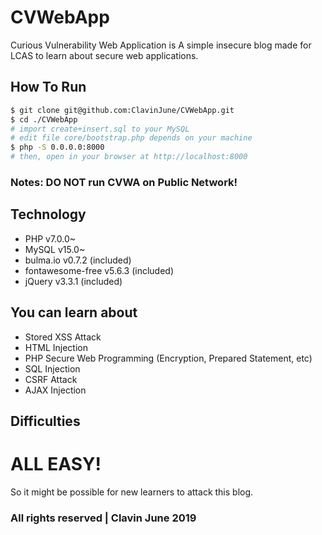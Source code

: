 # CVWebApp
Curious Vulnerability Web Application is A simple insecure blog made for LCAS to learn about secure web applications.

## How To Run
``` sh
$ git clone git@github.com:ClavinJune/CVWebApp.git
$ cd ./CVWebApp
# import create+insert.sql to your MySQL
# edit file core/bootstrap.php depends on your machine
$ php -S 0.0.0.0:8000
# then, open in your browser at http://localhost:8000
```

### Notes: DO NOT run CVWA on Public Network!

## Technology
- PHP v7.0.0~
- MySQL v15.0~
- bulma.io v0.7.2 (included)
- fontawesome-free v5.6.3 (included)
- jQuery v3.3.1 (included)

## You can learn about
- Stored XSS Attack
- HTML Injection
- PHP Secure Web Programming (Encryption, Prepared Statement, etc)
- SQL Injection
- CSRF Attack
- AJAX Injection

## Difficulties
# ALL EASY!
So it might be possible for new learners to attack this blog.

### All rights reserved | Clavin June 2019

